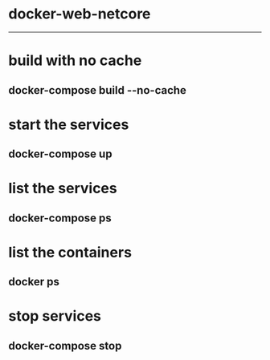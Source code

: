 # docker-web-netcore
---------------------------------
# build with no cache
docker-compose build --no-cache
---------------------------------
# start the services
docker-compose up
---------------------------------
# list the services
docker-compose ps
---------------------------------
# list the containers
docker ps
---------------------------------
# stop services
docker-compose stop
----------------------------------
